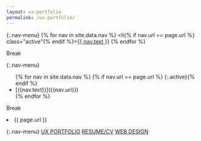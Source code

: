 ```yaml
---
layout: ux-portfolio
permalink: /ux-portfolio/
---
```


{:.nav-menu}
{% for nav in site.data.nav %}
<li{% if nav.url == page.url %} class="active"{% endif %}><a href="{{ nav.url }}">{{ nav.text }}</a></li>
{% endfor %}

Break

{:.nav-menu}
<ul>
{% for nav in site.data.nav %}
{% if nav.url == page.url %} {:.active}{% endif %}
<li>[{{nav.text}}]({{nav.url}})</li>
{% endfor %}
</ul>

Break

<li>{{ page.url }}</li>

{:.nav-menu}
[UX PORTFOLIO](../ux-portfolio)   [RESUME/CV](../online-cv)   [WEB DESIGN](../web-portfolio)
